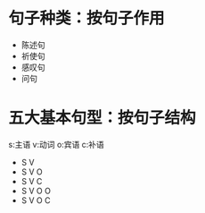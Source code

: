 # 句子种类：按句子作用
* 陈述句
* 祈使句
* 感叹句
* 问句

# 五大基本句型：按句子结构
s:主语 v:动词 o:宾语 c:补语 
* S V
* S V O
* S V C
* S V O O
* S V O C
